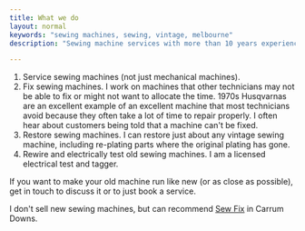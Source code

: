 ```yaml
---
title: What we do
layout: normal
keywords: "sewing machines, sewing, vintage, melbourne"
description: "Sewing machine services with more than 10 years experience based in Melbourne, Australia"

---
```

<div class="container justify-content-center">
<div class="row">
<div class="col-12 mb-1">
<ol class="list-group list-group-numbered">
<li class="list-group-item list-group-item-primary">Service sewing machines (not just mechanical machines).</li>
<li class="list-group-item list-group-item-primary">Fix sewing machines. I work on machines that other technicians may not be able to fix or might not want to allocate the time. 1970s Husqvarnas are an excellent example of an excellent machine that most technicians avoid because they often take a lot of time to repair properly. I often hear about customers being told that a machine can't be fixed.</li>
<li class="list-group-item list-group-item-primary">Restore sewing machines. I can restore just about any vintage sewing machine, including re-plating parts where the original plating has gone.</li>
<li class="list-group-item list-group-item-primary">Rewire and electrically test old sewing machines. I am a licensed electrical test and tagger.</li>
</ol>
<p class="has-large-font-size">If you want to make your old machine run like new (or as close as possible), get in touch to discuss it or to just book a service.</p>
<p class="has-large-font-size">I don't sell new sewing machines, but can recommend <a href="https://sewfixonline.com.au/">Sew Fix</a> in Carrum Downs.</p>
</div><!-- end col -->
</div><!-- end row -->
</div><!-- end container -->

